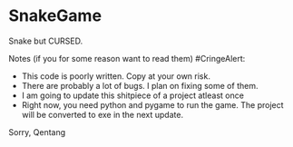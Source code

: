 # SnakeGame
Snake but CURSED. 

Notes (if you for some reason want to read them) #CringeAlert:
- This code is poorly written. Copy at your own risk.
- There are probably a lot of bugs. I plan on fixing some of them.
- I am going to update this shitpiece of a project atleast once
- Right now, you need python and pygame to run the game. The project will be converted to exe in the next update.

Sorry,
Qentang
